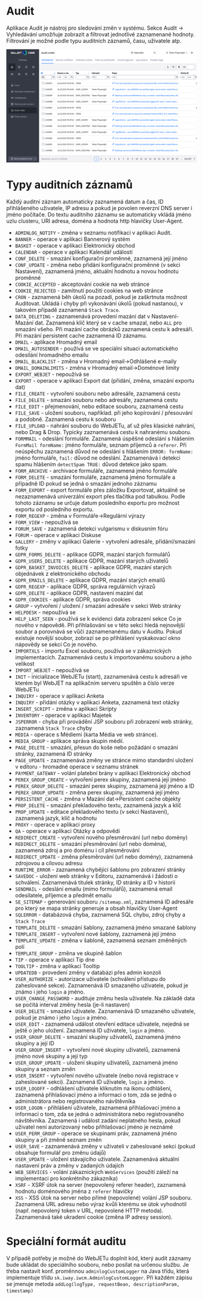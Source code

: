 # Audit

Aplikace Audit je nástroj pro sledování změn v systému. Sekce Audit -> Vyhledávání umožňuje zobrazit a filtrovat jednotlivé zaznamenané hodnoty. Filtrování je možné podle typu auditních záznamů, času, uživatele atp.

![](audit-search.png)

# Typy auditních záznamů

Každý auditní záznam automaticky zaznamená datum a čas, ID přihlášeného uživatele, IP adresu a pokud je povolen reverzní DNS server i jméno počítače. Do textu auditního záznamu se automaticky vkládá jméno uzlu clusteru, URI adresa, doména a hodnota http hlavičky User-Agent.
- `ADMINLOG_NOTIFY` - změna v seznamu notifikací v aplikaci Audit.
- `BANNER` - operace v aplikaci Bannerový systém
- `BASKET` - operace v aplikaci Elektronický obchod
- `CALENDAR` - operace v aplikaci Kalendář událostí
- `CONF_DELETE` - smazání konfigurační proměnné, zaznamená její jméno
- `CONF_UPDATE` - změna nebo přidání konfigurační proměnné (v sekci Nastavení), zaznamená jméno, aktuální hodnotu a novou hodnotu proměnné
- `COOKIE_ACCEPTED` - akceptování cookie na web stránce
- `COOKIE_REJECTED` - zamítnutí použití cookies na web stránce
- `CRON` - zaznamená běh úkolů na pozadí, pokud je zaškrtnuta možnost Auditovat. Ukládá i chyby při vykonávání úkolů (pokud nastanou), v takovém případě zaznamená `Stack Trace`.
- `DATA_DELETING` - zaznamenává provedení mazání dat v Nastavení-Mazání dat. Zaznamená klíč který se v cache smazal, nebo `ALL` pro smazání všeho. Při mazání cache obrázků zaznamená cestu k adresáři. Při mazání persistent cache zaznamená ID záznamu.
- `DMAIL` - aplikace Hromadný email
- `DMAIL_AUTOSENDER` - používá se ve speciální situaci automatického odesílání hromadného emailu
- `DMAIL_BLACKLIST` - změna v Hromadný email->Odhlášené e-maily
- `DMAIL_DOMAINLIMITS` - změna v Hromadný email->Doménové limity
- `EXPORT_WEBJET` - nepoužívá se
- `EXPORT` - operace v aplikaci Export dat (přidání, změna, smazání exportu dat)
- `FILE_CREATE` - vytvoření souboru nebo adresáře, zaznamená cestu
- `FILE_DELETE` - smazání souboru nebo adresáře, zaznamená cestu
- `FILE_EDIT` - přejmenování, nebo editace souboru, zaznamená cestu
- `FILE_SAVE` - uložení souboru, například. při jeho kopírování / přesouvání a podobně. Zaznamená cestu k souboru
- `FILE_UPLOAD` - nahrání souboru do WebJETu, ať už přes klasické nahrání, nebo Drag & Drop. Typicky zaznamenává cestu k nahranému souboru.
- `FORMMAIL` - odeslání formuláře. Zaznamená úspěšné odeslání s hlášením `FormMail formName:` jméno formuláře, seznam příjemců a `referer`. Při neúspěchu zaznamená důvod ne odeslání s hlášením `ERROR: formName:` jméno formuláře, `fail:` důvod ne odeslání. Zaznamenává i detekci spamu hlášením `detectSpam TRUE:` důvod detekce jako spam.
- `FORM_ARCHIVE` - archivace formuláře, zaznamená jméno formuláře
- `FORM_DELETE` - smazání formuláře, zaznamená jméno formuláře a případně ID pokud se jedná o smazání jednoho záznamu
- `FORM_EXPORT` - export formuláře přes záložku Exportovat, aktuálně se nezaznamenává univerzální export přes tlačítka pod tabulkou. Podle tohoto záznamu se určuje datum posledního exportu pro možnost exportu od posledního exportu.
- `FORM_REGEXP` - změna v Formuláře->Regulární výrazy
- `FORM_VIEW` - nepoužívá se
- `FORUM_SAVE` - zaznamená detekci vulgarismu v diskusním fóru
- `FORUM` - operace v aplikaci Diskuse
- `GALLERY` - změny v aplikaci Galerie - vytvoření adresáře, přidání/smazání fotky
- `GDPR_FORMS_DELETE` - aplikace GDPR, mazání starých formulářů
- `GDPR_USERS_DELETE` - aplikace GDPR, mazání starých uživatelů
- `GDPR_BASKET_INVOICES_DELETE` - aplikace GDPR, mazání starých objednávek z elektronického obchodu
- `GDPR_EMAILS_DELETE` - aplikace GDPR, mazání starých emailů
- `GDPR_REGEXP` - aplikace GDPR, správa regulárních výrazů
- `GDPR_DELETE` - aplikace GDPR, nastavení mazání dat
- `GDPR_COOKIES` - aplikace GDPR, správa cookies
- `GROUP` - vytvoření / uložení / smazání adresáře v sekci Web stránky
- `HELPDESK` - nepoužívá se
- `HELP_LAST_SEEN` - používá se k evidenci data zobrazení sekce Co je nového v nápovědě. Při přihlašování se v této sekci hledá nejnovější soubor a porovnává se vůči zaznamenanému datu v Auditu. Pokud existuje novější soubor, zobrazí se po přihlášení vyskakovací okno nápovědy se sekcí Co je nového.
- `IMPORTXLS` - importu Excel souboru, používá se v zákaznických implementacích. Zaznamenává cestu k importovanému souboru a jeho velikost
- `IMPORT_WEBJET` - nepoužívá se
- `INIT` - inicializace WebJETu (start), zaznamenává cestu k adresáři ve kterém byl WebJET na aplikačním serveru spuštěn a číslo verze WebJETu
- `INQUIRY` - operace v aplikaci Anketa
- `INQUIRY` - přidání otázky v aplikaci Anketa, zaznamená text otázky
- `INSERT_SCRIPT` - změna v aplikaci Skripty
- `INVENTORY` - operace v aplikaci Majetek
- `JSPERROR` - chyba při provádění JSP souboru při zobrazení web stránky, zaznamená `Stack Trace` chyby
- `MEDIA` - operace s Médiemi (karta Média ve web stránce).
- `MEDIA_GROUP` - aplikace správa skupin médií.
- `PAGE_DELETE` - smazání, přesun do koše nebo požádání o smazání stránky, zaznamená ID stránky
- `PAGE_UPDATE` - zaznamenává změny ve stránce mimo standardní uložení v editoru - hromadné operace v seznamu stránek
- `PAYMENT_GATEWAY` - volání platební brány v aplikaci Elektronický obchod
- `PEREX_GROUP_CREATE` - vytvoření perex skupiny, zaznamená její jméno
- `PEREX_GROUP_DELETE` - smazání perex skupiny, zaznamená její jméno a ID
- `PEREX_GROUP_UPDATE` - změna perex skupiny, zaznamená její jméno
- `PERSISTENT_CACHE` - změna v Mazání dat->Persistent cache objekty
- `PROP_DELETE` - smazání překladového textu, zaznamená jazyk a klíč
- `PROP_UPDATE` - editace překladového textu (v sekci Nastavení), zaznamená jazyk, klíč a hodnotu
- `PROXY` - operace v aplikaci proxy
- `QA` - operace v aplikaci Otázky a odpovědi
- `REDIRECT_CREATE` - vytvoření nového přesměrování (url nebo domény)
- `REDIRECT_DELETE` - smazání přesměrování (url nebo doména), zaznamená zdroj a pro doménu i cíl přesměrování
- `REDIRECT_UPDATE` - změna přesměrování (url nebo domény), zaznamená zdrojovou a cílovou adresu
- `RUNTIME_ERROR` - zaznamená chybějící šablonu pro zobrazení stránky
- `SAVEDOC` - uložení web stránky v Editoru, zaznamenává i žádosti o schválení. Zaznamenává titulek stránky, ID stránky a ID v historii
- `SENDMAIL` - odeslání emailu (mimo formulářů), zaznamená email odesílatele, příjemce a předmět emailu
- `SE_SITEMAP` - generování souboru `/sitemap.xml`, zaznamená ID adresáře pro který se mapa stránky generuje a obsah hlavičky User-Agent
- `SQLERROR` - databázová chyba, zaznamená SQL chybu, zdroj chyby a `Stack Trace`
- `TEMPLATE_DELETE` - smazání šablony, zaznamená jméno smazané šablony
- `TEMPLATE_INSERT` - vytvoření nové šablony, zaznamená její jméno
- `TEMPLATE_UPDATE` - změna v šabloně, zaznamená seznam změněných polí
- `TEMPLATE_GROUP` - změna ve skupině šablon
- `TIP` - operace v aplikaci Tip dne
- `TOOLTIP` - změna v aplikaci Tooltip
- `UPDATEDB` - provedení změny v databázi přes admin konzoli
- `USER_AUTHORIZE` - autorizace uživatele (schválení přístupu do zaheslované sekce). Zaznamenává ID smazaného uživatele, pokud je známo i jeho `login` a jméno.
- `USER_CHANGE_PASSWORD` - audituje změnu hesla uživatele. Na základě data se počítá interval změny hesla (je-li nastaven)
- `USER_DELETE` - smazání uživatele. Zaznamenává ID smazaného uživatele, pokud je známo i jeho `login` a jméno.
- `USER_EDIT` - zaznamená událost otevření editace uživatele, nejedná se ještě o jeho uložení. Zaznamená ID uživatele, `login` a jméno.
- `USER_GROUP_DELETE` - smazání skupiny uživatelů, zaznamená jméno skupiny a její ID
- `USER_GROUP_INSERT` - vytvoření nové skupiny uživatelů, zaznamená jméno nové skupiny a její typ
- `USER_GROUP_UPDATE` - uložení skupiny uživatelů, zaznamená jméno skupiny a seznam změn
- `USER_INSERT` - vytvoření nového uživatele (nebo nová registrace v zaheslované sekci). Zaznamená ID uživatele, `login` a jméno.
- `USER_LOGOFF` - odhlášení uživatele kliknutím na ikonu odhlášení, zaznamená přihlašovací jméno a informaci o tom, zda se jedná o administrátora nebo registrovaného návštěvníka
- `USER_LOGON` - přihlášení uživatele, zaznamená přihlašovací jméno a informaci o tom, zda se jedná o administrátora nebo registrovaného návštěvníka. Zaznamená i událost zadání neplatného hesla, pokud uživatel není autorizovaný nebo přihlašovací jméno je neznámé
- `USER_PERM_GROUP` - operace se skupinami práv, zaznamená jméno skupiny a při změně seznam změn
- `USER_SAVE` - zaznamenává změny v uživateli v zaheslované sekci (pokud obsahuje formulář pro změnu údajů)
- `USER_UPDATE` - uložení stávajícího uživatele. Zaznamenává aktuální nastavení práv a změny v zadaných údajích
- `WEB_SERVICES` - volání zákaznických `WebServices` (použití záleží na implementaci pro konkrétního zákazníka)
- `XSRF` - XSRF útok na server (nepovolený referer header), zaznamená hodnotu doménového jména z `referer` hlavičky
- `XSS` - XSS útok na server nebo přímé (nepovolené) volání JSP souboru. Zaznamená URL adresu nebo výraz kvůli kterému se útok vyhodnotil (např. nepovolený token v URL, nepovolené HTTP metoda). Zaznamenává také ukradení cookie (změna IP adresy session).

# Speciální formát auditu

V případě potřeby je možné do WebJETu doplnit kód, který audit záznamy bude ukládat do speciálního souboru, nebo posílat na určenou službu. Je třeba nastavit konf. proměnnou `adminlogCustomLogger` na Java třídu, která implementuje třídu `sk.iway.iwcm.AdminlogCustomLogger`. Při každém zápisu se jmenuje metoda `addLog(logType, requestBean, descriptionParam, timestamp)`
